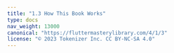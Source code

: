 ```yaml
---
title: "1.3 How This Book Works"
type: docs
nav_weight: 13000
canonical: "https://fluttermasterylibrary.com/4/1/3"
license: "© 2023 Tokenizer Inc. CC BY-NC-SA 4.0"
---
```

